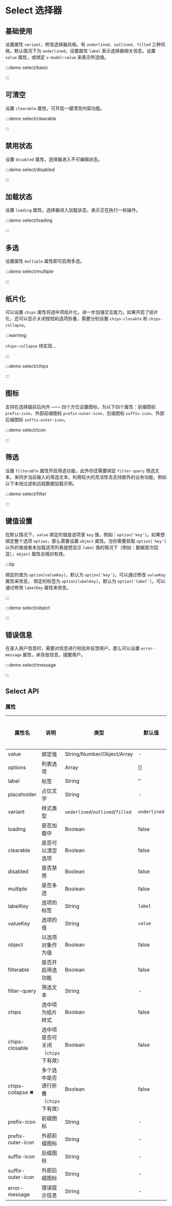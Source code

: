 # Select 选择器

## 基础使用

设置属性 `variant`，修改选择器风格。有 `underlined`、`outlined`、`filled` 三种风格，默认情况下为 `underlined`。设置属性 `label` 表示选择器相关信息。设置 `value` 属性，或绑定 `v-model:value` 来表示所选值。

:::demo select/basic

:::

## 可清空

设置 `clearable` 属性，可开启一键清空内容功能。

:::demo select/clearable

:::

## 禁用状态

设置 `disabled` 属性，选择器进入不可编辑状态。

:::demo select/disabled

:::

## 加载状态

设置 `loading` 属性，选择器进入加载状态，表示正在执行一些操作。

:::demo select/loading

:::

## 多选

设置属性 `multiple` 属性即可启用多选。

:::demo select/multiple

:::

## 纸片化

可以设置 `chips` 属性将选中项纸片化，进一步加强交互能力。如果开启了纸片化，还可以显示关闭按钮和选项折叠，需要分别设置 `chips-closable` 和 `chips-collapse`。

:::warning

`chips-collapse` 待实现...

:::

:::demo select/chips

:::

## 图标

支持在选择器前后内外 —— 四个方位设置图标，为以下四个属性：前缀图标 `prefix-icon`、外部前缀图标 `prefix-outer-icon`、后缀图标 `suffix-icon`、外部后缀图标 `suffix-outer-icon`。

:::demo select/icon

:::

## 筛选

设置 `filterable` 属性开启筛选功能，此外你还需要绑定 `filter-query` 筛选文本，来同步当前输入的筛选文本。利用较大的灵活性去支持额外的业务功能，例如以下本地过滤和远程数据加载示例。

:::demo select/filter

:::

## 键值设置

在默认情况下，`value` 绑定的值是选项里 `key` 值，例如：`option['key']`。如果想绑定整个选项 `option`，那么需要设置 `object` 属性。当你需要获取 `option['key']` 以外的值或者未加载选项列表就想显示 `label` 值的情况下（例如：数据首次回显），`object` 属性会相对有效。

:::tip

绑定的值为 `option[valueKey]`，默认为 `option['key']`。可以通过修改 `valueKey` 属性来改变。
绑定的标签为 `option[labelKey]`，默认为 `option['label']`。可以通过修改 `labelKey` 属性来改变。

:::

:::demo select/object

:::

## 错误信息

在录入用户信息时，需要对信息进行校验并反馈用户，那么可以设置 `error-message` 属性，来存放信息，提醒用户。

:::demo select/message

:::

## Select API

### 属性

| 属性名            | 说明                                  | 类型                             | 默认值       | 是否必填 |
| ----------------- | ------------------------------------- | -------------------------------- | ------------ | -------- |
| value             | 绑定值                                | String/Number/Object/Array       | -            | No       |
| options           | 列表选项                              | Array                            | []           | No       |
| label             | 标签                                  | String                           | ''           | No       |
| placeholder       | 占位文字                              | String                           | -            | No       |
| variant           | 样式类型                              | `underlined`/`outlined`/`filled` | `underlined` | No       |
| loading           | 是否加载中                            | Boolean                          | false        | No       |
| clearable         | 是否可以清空选项                      | Boolean                          | false        | No       |
| disabled          | 是否禁用                              | Boolean                          | false        | No       |
| multiple          | 是否多选                              | Boolean                          | false        | No       |
| labelKey          | 选项的标签                            | String                           | `label`      | No       |
| valueKey          | 选项的值                              | String                           | `value`      | No       |
| object            | 以选项对象作为值                      | Boolean                          | false        | No       |
| filterable        | 是否开启筛选功能                      | Boolean                          | false        | No       |
| filter-query      | 筛选文本                              | String                           | -            | No       |
| chips             | 选中项为纸片样式                      | Boolean                          | false        | No       |
| chips-closable    | 选中项是否可关闭（`chips`下有效）     | Boolean                          | false        | No       |
| chips-collapse ✖  | 多个选中是否进行折叠（`chips`下有效） | Boolean                          | false        | No       |
| prefix-icon       | 前缀图标                              | String                           | -            | No       |
| prefix-outer-icon | 外部前缀图标                          | String                           | -            | No       |
| suffix-icon       | 后缀图标                              | String                           | -            | No       |
| suffix-outer-icon | 外部后缀图标                          | String                           | -            | No       |
| error-message     | 错误提示信息                          | String                           | -            | No       |
